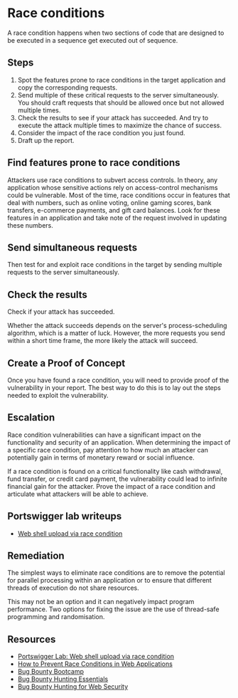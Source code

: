 # Race conditions

A race condition happens when two sections of code that are designed to be executed in a sequence get executed out of sequence.

## Steps

1. Spot the features prone to race conditions in the target application and copy the corresponding requests.
2. Send multiple of these critical requests to the server simultaneously. You should craft requests that should be allowed once but not allowed multiple times.
3. Check the results to see if your attack has succeeded. And try to execute the attack multiple times to maximize the chance of success.
4. Consider the impact of the race condition you just found.
5. Draft up the report.

## Find features prone to race conditions

Attackers use race conditions to subvert access controls. In theory, any application whose sensitive actions rely on access-control mechanisms could be vulnerable. Most of the time, race conditions occur in features that deal with numbers, such as online voting, online gaming scores, bank transfers, e-commerce payments, and gift card balances. Look for these features in an application and take note of the request involved in updating these numbers.

## Send simultaneous requests

Then test for and exploit race conditions in the target by sending multiple requests to the server simultaneously.

## Check the results

Check if your attack has succeeded.

Whether the attack succeeds depends on the server's process-scheduling algorithm, which is a matter of luck. However, the more requests you send within a short time frame, the more likely the attack will succeed.

## Create a Proof of Concept

Once you have found a race condition, you will need to provide proof of the vulnerability in your report. The best way to do this is to lay out the steps needed to exploit the vulnerability.

## Escalation

Race condition vulnerabilities can have a significant impact on the functionality and security of an application. When determining the impact of a specific race condition, pay attention to how much an attacker can potentially gain in terms of monetary reward or social influence.

If a race condition is found on a critical functionality like cash withdrawal, fund transfer, or credit card payment, the vulnerability could lead to infinite financial gain for the attacker. Prove the impact of a race condition and articulate what attackers will be able to achieve.

## Portswigger lab writeups

* [Web shell upload via race condition](../upload/7.md)

## Remediation

The simplest ways to eliminate race conditions are to remove the potential for parallel processing within an application or to ensure that different threads of execution do not share resources.

This may not be an option and it can negatively impact program performance. Two options for fixing the issue are the use of thread-safe programming and randomisation. 

## Resources

* [Portswigger Lab: Web shell upload via race condition](https://portswigger.net/web-security/file-upload/lab-file-upload-web-shell-upload-via-race-condition)
* [How to Prevent Race Conditions in Web Applications](https://www.kroll.com/en/insights/publications/cyber/race-condition-web-applications)
* [Bug Bounty Bootcamp](https://nostarch.com/bug-bounty-bootcamp)
* [Bug Bounty Hunting Essentials](https://www.packtpub.com/product/bug-bounty-hunting-essentials/9781788626897)
* [Bug Bounty Hunting for Web Security](https://link.springer.com/book/10.1007/978-1-4842-5391-5)

